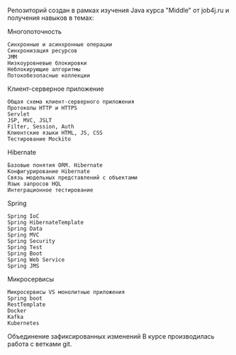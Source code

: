 Репозиторий создан в рамках изучения Java курса "Middle" от job4j.ru 
и получения навыков в темах:

Многопоточность

    Синхронные и асинхронные операции
    Синхронизация ресурсов
    JMM
    Низкоуровневые блокировки
    Неблокирующие алгоритмы
    Потокобезопасные коллекции

Клиент-серверное приложение

    Общая схема клиент-серверного приложения
    Протоколы HTTP и HTTPS
    Servlet
    JSP, MVC, JSLT
    Filter, Session, Auth
    Клиентские языки HTML, JS, CSS
    Тестирование Mockito

Hibernate

    Базовые понятия ORM. Hibernate
    Конфигурирование Hibernate
    Связь модельных представлений с объектами
    Язык запросов HQL
    Интеграционное тестирование

Spring

    Spring IoC
    Spring HibernateTemplate
    Spring Data
    Spring MVC
    Spring Security
    Spring Test
    Spring Boot
    Spring Web Service
    Spring JMS

Микросервисы

    Микросервисы VS монолитные приложения
    Spring boot
    RestTemplate
    Docker
    Kafka
    Kubernetes

Объединение зафиксированных изменений
В курсе производилась работа с ветками git.

